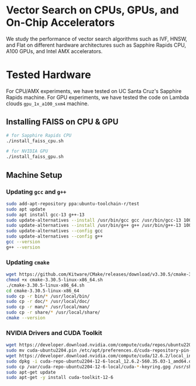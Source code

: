 # Vector Search on CPUs, GPUs, and On-Chip Accelerators

We study the performance of vector search algorithms such as IVF, HNSW, and Flat on 
different hardware architectures such as Sapphire Rapids CPU, A100 GPUs, and Intel AMX
accelerators. 

# Tested Hardware

For CPU/AMX experiments, we have tested on UC Santa Cruz's Sapphire Rapids machine.
For GPU experiments, we have tested the code on Lambda clouds `gpu_1x_a100_sxm4` machine.

## Installing FAISS on CPU & GPU

```bash
# for Sapphire Rapids CPU
./install_faiss_cpu.sh

# for NVIDIA GPU
./install_faiss_gpu.sh
```

## Machine Setup

### Updating `gcc` and `g++`

```bash
sudo add-apt-repository ppa:ubuntu-toolchain-r/test
sudo apt update
sudo apt install gcc-13 g++-13
sudo update-alternatives --install /usr/bin/gcc gcc /usr/bin/gcc-13 100
sudo update-alternatives --install /usr/bin/g++ g++ /usr/bin/g++-13 100
sudo update-alternatives --config gcc
sudo update-alternatives --config g++
gcc --version
g++ --version
```

### Updating `cmake`

```bash
wget https://github.com/Kitware/CMake/releases/download/v3.30.5/cmake-3.30.5-linux-x86_64.sh
chmod +x cmake-3.30.5-linux-x86_64.sh
./cmake-3.30.5-linux-x86_64.sh
cd cmake-3.30.5-linux-x86_64
sudo cp -r bin/* /usr/local/bin/
sudo cp -r doc/* /usr/local/doc/
sudo cp -r man/* /usr/local/man/
sudo cp -r share/* /usr/local/share/
cmake --version
```

### NVIDIA Drivers and CUDA Toolkit

```bash
wget https://developer.download.nvidia.com/compute/cuda/repos/ubuntu2204/x86_64/cuda-ubuntu2204.pin
sudo mv cuda-ubuntu2204.pin /etc/apt/preferences.d/cuda-repository-pin-600
wget https://developer.download.nvidia.com/compute/cuda/12.6.2/local_installers/cuda-repo-ubuntu2204-12-6-local_12.6.2-560.35.03-1_amd64.deb
sudo dpkg -i cuda-repo-ubuntu2204-12-6-local_12.6.2-560.35.03-1_amd64.deb
sudo cp /var/cuda-repo-ubuntu2204-12-6-local/cuda-*-keyring.gpg /usr/share/keyrings/
sudo apt-get update
sudo apt-get -y install cuda-toolkit-12-6
```
